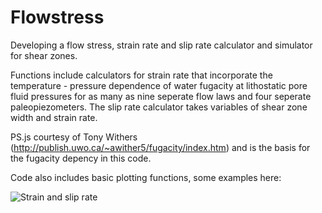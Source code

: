 # Flowstress

Developing a flow stress, strain rate and slip rate calculator and simulator for shear zones. 

Functions include calculators for strain rate that incorporate the temperature - pressure dependence of water fugacity at lithostatic pore fluid pressures for as many as nine seperate flow laws and four seperate paleopiezometers. The slip rate calculator takes variables of shear zone width and strain rate. 

PS.js courtesy of Tony Withers (http://publish.uwo.ca/~awither5/fugacity/index.htm) and is the basis for the fugacity depency in this code. 


Code also includes basic plotting functions, some examples here: 

![Strain and slip rate](https://raw.github.com/{BenjiDa}/{Flowstress}/{master}/{figs/Strain_and_Slip_Rates.pdf})
